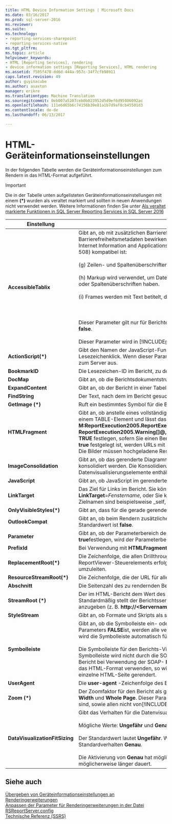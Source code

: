```yaml
---
title: HTML Device Information Settings | Microsoft Docs
ms.date: 03/16/2017
ms.prod: sql-server-2016
ms.reviewer: 
ms.suite: 
ms.technology:
- reporting-services-sharepoint
- reporting-services-native
ms.tgt_pltfrm: 
ms.topic: article
helpviewer_keywords:
- HTML [Reporting Services], rendering
- device information settings [Reporting Services], HTML rendering
ms.assetid: f505f478-dd6d-444a-957c-34f7cfb98911
caps.latest.revision: 49
author: guyinacube
ms.author: asaxton
manager: erikre
ms.translationtype: Machine Translation
ms.sourcegitcommit: 0eb007a5207ceb0b023952d5d9ef6d95986092ac
ms.openlocfilehash: 111e6d65b6c74156b39e81a1b7d9af0cb45501d3
ms.contentlocale: de-de
ms.lasthandoff: 06/13/2017

---
```

# <a name="html-device-information-settings"></a>HTML-Geräteinformationseinstellungen
In der folgenden Tabelle werden die Geräteinformationseinstellungen zum Rendern in das HTML-Format aufgeführt.  
  
> [!IMPORTANT]  
>  Die in der Tabelle unten aufgelisteten Geräteinformationseinstellungen mit einem **(\*)** wurden als veraltet markiert und sollten in neuen Anwendungen nicht verwendet werden. Weitere Informationen finden Sie unter [Als veraltet markierte Funktionen in SQL Server Reporting Services in SQL Server 2016](../reporting-services/deprecated-features-in-sql-server-reporting-services-ssrs.md)   
  
|Einstellung|Wert|  
|-------------|-----------|  
|**AccessibleTablix**|Gibt an, ob mit zusätzlichen Barrierefreiheitsmetadaten zu Verwendung mit Sprachausgaben gerendert werden soll. Die zusätzlichen Barrierefreiheitsmetadaten bewirken, dass der gerenderte Bericht mit den folgenden technischen Standards in "Web-based Intranet and Internet Information and Applications", Abschnitt (1194.22) der Electronic and Information Technology Accessibility Standards (Abschnitt 508) kompatibel ist:<br /><br /> (g) Zeilen- und Spaltenüberschriften werden für Datentabellen identifiziert.<br /><br /> (h) Markup wird verwendet, um Datenzellen und Headerzellen für Datentabellen zuzuordnen, die zwei oder mehr Logikebenen für Zeilen- oder Spaltenüberschriften haben.<br /><br /> (i) Frames werden mit Text betitelt, der Frameidentifikation und Navigation erleichtert.<br /><br /> <br /><br /> Dieser Parameter gilt nur für Berichte, die einfache Tabellen- oder Matrixstrukturen mit einfachen Gruppen enthalten. Der Standardwert ist **false**.<br /><br /> Dieser Parameter wird in [!INCLUDE[msCoName](../includes/msconame-md.md)][!INCLUDE[SPS2010](../includes/sps2010-md.md)]unterstützt, aber nicht in [!INCLUDE[msCoName](../includes/msconame-md.md)] [!INCLUDE[SPS2007](../includes/sps2007-md.md)].|  
|**ActionScript(\*)**|Gibt den Namen der JavaScript-Funktion an, die verwendet werden soll, wenn ein Aktionsereignis auftritt, z. B. ein Drillthrough oder ein Lesezeichenklick. Wenn dieser Parameter angegeben wird, löst ein Aktionsereignis die genannte JavaScript-Funktion statt eines Postbacks zum Server aus.|  
|**BookmarkID**|Die Lesezeichen-ID im Bericht, zu der gesprungen werden soll|  
|**DocMap**|Gibt an, ob die Berichtsdokumentstruktur angezeigt oder ausgeblendet werden soll. Der Standardwert dieses Parameters ist **true**.|  
|**ExpandContent**|Gibt an, ob der Bericht in einer Tabellenstruktur eingeschlossen werden soll, wodurch die horizontale Größe beschränkt wird|  
|**FindString**|Der Text, nach dem im Bericht gesucht werden soll. Der Standardwert dieses Parameters ist eine leere Zeichenfolge.|  
|**GetImage (\*)**|Ruft ein bestimmtes Symbol für die Benutzeroberfläche des HTML-Viewers ab.|  
|**HTMLFragment**|Gibt an, ob anstelle eines vollständigen HTML-Dokuments ein HTML-Fragment erstellt wird. Ein HTML-Fragment enthält den Berichtsinhalt in einem TABLE-Element und lässt das HTML-Element und das BODY-Element aus. Der Standardwert ist **false**. Wenn Sie mit der **M:ReportExecution2005.ReportExecutionService.Render(System.String,System.String,System.String@,System.String@,System.String@, ReportExecution2005.Warning[]@,System.String[]@)** -Methode der SOAP-API HTML rendern, müssen Sie diese Geräteinformationen auf **TRUE** festlegen, sofern Sie einen Bericht mit Bildern rendern. Wenn Sie mithilfe von SOAP rendern und die **HTMLFragment** -Eigenschaft auf **true** festgelegt ist, werden URLs mit Sitzungsinformationen erstellt, die verwendet werden können, um Bilder ordnungsgemäß anzufordern. Die Bilder müssen hochgeladene Ressourcen in der Berichtsserver-Datenbank sein.|  
|**ImageConsolidation**|Gibt an, ob das gerenderte Diagramm, die gerenderte Karte, das gerenderte Messgerät und die gerenderten Indikatorbilder in ein großes Bild konsolidiert werden. Die Konsolidierung von Bildern hilft, die Leistung des Berichts im Clientbrowser zu verbessern, wenn der Bericht viele Datenvisualisierungselemente enthält. Der Standardwert für die meisten modernen Browser ist **true** .|  
|**JavaScript**|Gibt an, ob JavaScript im gerenderten Bericht unterstützt wird. Der Standardwert ist **true**.|  
|**LinkTarget**|Das Ziel für Links im Bericht. Sie können ein Fenster oder einen Bereich als Ziel auswählen, indem Sie den Namen des Fensters angeben, z.B. **LinkTarget**=*Fenstername*, oder Sie können ein neues Fenster als Ziel wählen, indem Sie **LinkTarget**=_blank verwenden. Andere gültige Zielnamen sind beispielsweise _self, _parent und _top.|  
|**OnlyVisibleStyles(\*)**|Gibt an, dass für die gerade gerenderte Seite nur freigegebene Formate generiert werden|  
|**OutlookCompat**|Gibt an, ob beim Rendern zusätzliche Metadaten verwendet werden sollen, um die Darstellung des Berichts in Outlook zu optimieren. Der Standardwert ist **false**.|  
|**Parameter**|Gibt an, ob der Parameterbereich der Symbolleiste angezeigt oder ausgeblendet werden soll. Wenn Sie diesen Parameter auf den Wert **true**festlegen, wird der Parameterbereich der Symbolleiste angezeigt. Der Standardwert dieses Parameters ist **true**.|  
|**PrefixId**|Bei Verwendung mit **HTMLFragment**wird das angegebene Präfix allen **ID** -Attributen des zu erstellenden HTML-Fragments hinzugefügt.|  
|**ReplacementRoot(\*)**|Die Zeichenfolge, die allen Drillthrough-, Umschalt- und Lesezeichenlinks im Bericht vorangestellt wird, wenn das Rendern außerhalb des ReportViewer-Steuerelements erfolgt. Dies wird beispielsweise verwendet, um den Klick eines Benutzers auf eine benutzerdefinierte Seite umzuleiten.|  
|**ResourceStreamRoot(\*)**|Die Zeichenfolge, die der URL für alle Bildressourcen vorangestellt wird, z. B. Bilder für die Umschaltfläche oder Sortierung.|  
|**Abschnitt**|Die Seitenzahl des zu rendernden Berichts. Der Wert **0** gibt an, dass alle Abschnitte des Berichts gerendert werden. Der Standardwert ist **1**.|  
|**StreamRoot (\*)**|Der im HTML-Bericht dem Wert des **src** -Attributs des IMG-Elements vorangestellte Pfad, welcher vom Berichtsserver zurückgegeben wird. Standardmäßig stellt der Berichtsserver den Pfad bereit. Verwenden Sie diese Einstellung, um einen Stammpfad für die Bilder in einem Bericht anzugeben (z. B. **http://\<Servername >/Ressourcen/Companyimages**).|  
|**StyleStream**|Gibt an, ob Formate und Skripts als separater Datenstrom statt im Dokument erstellt werden. Der Standardwert ist **false**.|  
|**Symbolleiste**|Gibt an, ob die Symbolleiste ein- oder ausgeblendet werden soll. Der Standardwert dieses Parameters ist **true**. Wenn der Wert dieses Parameters **FALSE**ist, werden alle verbleibenden Optionen (außer der Dokumentstruktur) ignoriert. Wenn Sie diesen Parameter weglassen, wird die Symbolleiste automatisch für Renderingformate angezeigt, die sie unterstützen.<br /><br /> Die Symbolleiste für den Berichts-Viewer wird gerendert, wenn Sie den URL-Zugriff verwenden, um einen Bericht zu rendern. Die Symbolleiste wird nicht durch die SOAP-API gerendert. Die **Toolbar** -Geräteinformationseinstellung wirkt sich jedoch darauf aus, wie der Bericht bei Verwendung der SOAP- **Render** -Methode angezeigt wird. Ist der Wert dieses Parameters **true** , wenn Sie SOAP zum Rendern in das HTML-Format verwenden, so wird nur der erste Teil des Berichts gerendert. Wenn der Wert **false**ist, wird der ganze HTML-Bericht als einzelne HTML-Seite gerendert.|  
|**UserAgent**|Die **user-agent** -Zeichenfolge des Browsers, von dem die Anforderung stammt und die sich in der HTTP-Anforderung befindet.|  
|**Zoom (\*)**|Der Zoomfaktor für den Bericht als ganzzahliger Prozentsatz oder Zeichenfolgenkonstante. Standardwerte für die Zeichenfolge sind **Page Width** und **Whole Page**. Dieser Parameter wird von Versionen von [!INCLUDE[msCoName](../includes/msconame-md.md)] Internet Explorer, die älter als Internet Explorer 5.0 sind, sowie allen nicht von[!INCLUDE[msCoName](../includes/msconame-md.md)] bereitgestellten Browsern ignoriert. Der Standardwert dieses Parameters ist **100**.|  
|**DataVisualizationFitSizing**|Gibt das Verhalten für die Datenvisualisierungsanpassung in einem Tablix an. Dies schließt Diagramm, Messgerät und Karte ein.<br /><br /> Mögliche Werte: **Ungefähr** und **Genau**.<br /><br /> Der Standardwert lautet **Ungefähr**. Wird die Einstellung aus der Datei **rsreportserver.config** entfernt, lautet der Wert für das Standardverhalten **Genau**.<br /><br /> Die Aktivierung von **Genau** hat möglicherweise Auswirkungen auf die Leistung, da die Verarbeitung zur Ermittlung der genauen Größe möglicherweise länger dauert.|  
  
## <a name="see-also"></a>Siehe auch  
 [Übergeben von Geräteinformationseinstellungen an Renderingerweiterungen](../reporting-services/report-server-web-service/net-framework/passing-device-information-settings-to-rendering-extensions.md)   
 [Anpassen der Parameter für Renderingerweiterungen in der Datei RSReportServer.config](../reporting-services/customize-rendering-extension-parameters-in-rsreportserver-config.md)   
 [Technische Referenz &#40;SSRS&#41;](../reporting-services/technical-reference-ssrs.md)  
  
  
